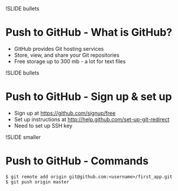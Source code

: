 !SLIDE bullets
# Push to GitHub - What is GitHub? #

* GitHub provides Git hosting services
* Store, view, and share your Git repositories
* Free storage up to 300 mb - a lot for text files

!SLIDE bullets
# Push to GitHub - Sign up & set up #

* Sign up at https://github.com/signup/free
* Set up instructions at http://help.github.com/set-up-git-redirect
* Need to set up SSH key

!SLIDE smaller
# Push to GitHub - Commands #

    $ git remote add origin git@github.com:<username>/first_app.git
    $ git push origin master
